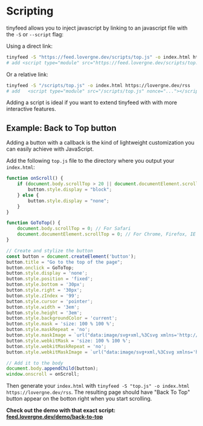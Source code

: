 # Scripting

tinyfeed allows you to inject javascript by linking to an javascript file with the `-S` or `--script` flag:

Using a direct link:

```bash
tinyfeed -S "https://feed.lovergne.dev/scripts/top.js" -o index.html https://lovergne.dev/rss
# add <script type="module" src="https://feed.lovergne.dev/scripts/top.js" nonce="..."></script> to the webpage

```

Or a relative link:
```bash
tinyfeed -S "/scripts/top.js" -o index.html https://lovergne.dev/rss
# add 	<script type="module" src="/scripts/top.js" nonce="..."></script> to the webpage
```

Adding a script is ideal if you want to extend tinyfeed with with more interactive features. 


## Example: Back to Top button

Adding a button with a callback is the kind of lightweight customization you can easily achieve with JavaScript.

Add the following `top.js` file to the directory where you output your `index.html`:

```js
function onScroll() {
    if (document.body.scrollTop > 20 || document.documentElement.scrollTop > 20) {
        button.style.display = "block";
    } else {
        button.style.display = "none";
    }
}

function GoToTop() {
    document.body.scrollTop = 0; // For Safari
    document.documentElement.scrollTop = 0; // For Chrome, Firefox, IE and Opera
}

// Create and stylize the button
const button = document.createElement('button');
button.title = "Go to the top of the page";
button.onclick = GoToTop;
button.style.display = 'none';
button.style.position = 'fixed';
button.style.bottom = '30px';
button.style.right = '30px';
button.style.zIndex = '99';
button.style.cursor = 'pointer';
button.style.width = '3em';
button.style.height = '3em';
button.style.backgroundColor = 'current';
button.style.mask = 'size: 100 % 100 %';
button.style.maskRepeat = 'no';
button.style.maskImage = `url("data:image/svg+xml,%3Csvg xmlns='http://www.w3.org/2000/svg' viewBox='0 0 24 24'%3E%3Cpath fill='%23000' d='M22 12a10 10 0 0 1-10 10A10 10 0 0 1 2 12A10 10 0 0 1 12 2a10 10 0 0 1 10 10M7.4 15.4l4.6-4.6l4.6 4.6L18 14l-6-6l-6 6z'/%3E%3C/svg%3E")`;
button.style.webkitMask = 'size: 100 % 100 %';
button.style.webkitMaskRepeat = 'no';
button.style.webkitMaskImage = `url("data:image/svg+xml,%3Csvg xmlns='http://www.w3.org/2000/svg' viewBox='0 0 24 24'%3E%3Cpath fill='%23000' d='M22 12a10 10 0 0 1-10 10A10 10 0 0 1 2 12A10 10 0 0 1 12 2a10 10 0 0 1 10 10M7.4 15.4l4.6-4.6l4.6 4.6L18 14l-6-6l-6 6z'/%3E%3C/svg%3E")`;

// Add it to the body
document.body.appendChild(button);
window.onscroll = onScroll;
```

Then generate your `index.html` with `tinyfeed -S "top.js" -o index.html https://lovergne.dev/rss`. The resulting page should have "Back To Top" button appear on the botton right when you start scrolling.

**Check out the demo with that exact script:  [feed.lovergne.dev/demo/back-to-top](/demo/back-to-top.html)**
